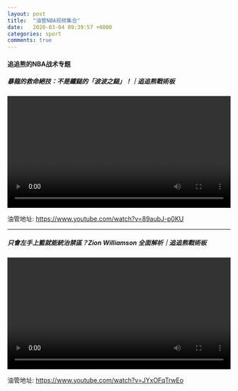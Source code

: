 ```yaml
---
layout: post
title:  "油管NBA视频集合"
date:   2020-03-04 09:39:57 +0800
categories: sport
comments: true
---
```


#### 追追熊的NBA战术专题

##### 暴龍的救命絕技：不是鐵鎚的「波波之鎚」！｜追追熊戰術板
<video
src="https://ichiehpan.github.io/videos/暴龍的救命絕技：不是鐵鎚的「波波之鎚」！｜追追熊戰術板.mp4"
controls="controls" width="100%">
</video>

油管地址: https://www.youtube.com/watch?v=89aubJ-p0KU

---

##### 只會左手上籃就能統治禁區？Zion Williamson 全面解析｜追追熊戰術板
<video
src="https://ichiehpan.github.io/videos/只會左手上籃就能統治禁區？Zion Williamson 全面解析｜追追熊戰術板.mp4"
controls="controls" width="100%">
</video>

油管地址: https://www.youtube.com/watch?v=JYxOFqTrwEo
